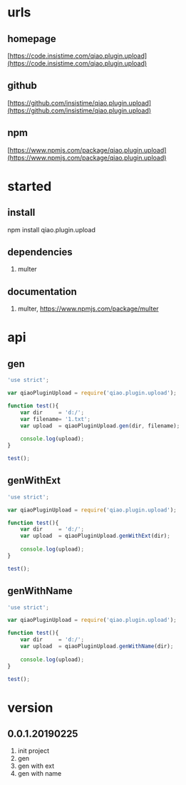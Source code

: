 # urls
## homepage
[https://code.insistime.com/qiao.plugin.upload](https://code.insistime.com/qiao.plugin.upload)

## github
[https://github.com/insistime/qiao.plugin.upload](https://github.com/insistime/qiao.plugin.upload)

## npm
[https://www.npmjs.com/package/qiao.plugin.upload](https://www.npmjs.com/package/qiao.plugin.upload)

# started
## install
npm install qiao.plugin.upload

## dependencies
1. multer

## documentation
1. multer, https://www.npmjs.com/package/multer

# api
## gen
```javascript
'use strict';

var qiaoPluginUpload = require('qiao.plugin.upload');

function test(){
	var dir		= 'd:/';
	var filename= '1.txt';
	var upload 	= qiaoPluginUpload.gen(dir, filename);
	
	console.log(upload);
}

test(); 
```

## genWithExt
```javascript
'use strict';

var qiaoPluginUpload = require('qiao.plugin.upload');

function test(){
	var dir		= 'd:/';
	var upload 	= qiaoPluginUpload.genWithExt(dir);
	
	console.log(upload);
}

test(); 
```

## genWithName
```javascript
'use strict';

var qiaoPluginUpload = require('qiao.plugin.upload');

function test(){
	var dir		= 'd:/';
	var upload 	= qiaoPluginUpload.genWithName(dir);
	
	console.log(upload);
}

test(); 
```

# version
## 0.0.1.20190225
1. init project
2. gen
3. gen with ext
4. gen with name